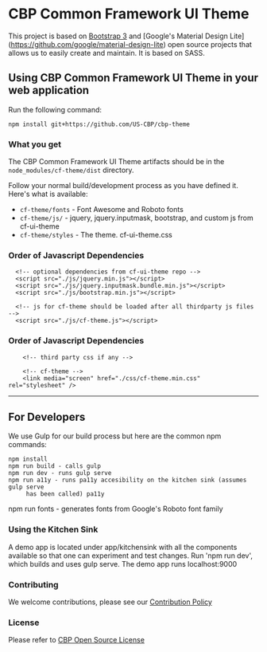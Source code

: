 CBP Common Framework UI Theme
==========
This project is based on [Bootstrap 3](http://getbootstrap.com) and [Google's Material Design Lite] (https://github.com/google/material-design-lite)  open source projects that allows us to easily create and maintain.  It is based on SASS.  


## Using CBP Common Framework UI Theme in your web application

Run the following command:

	npm install git+https://github.com/US-CBP/cbp-theme

### What you get

The CBP Common Framework UI Theme artifacts should be in the
`node_modules/cf-theme/dist` directory.

Follow your normal build/development process as you have defined it. Here's what is available:

* `cf-theme/fonts` - Font Awesome and Roboto fonts
* `cf-theme/js/` - jquery, jquery.inputmask, bootstrap, and custom js from cf-ui-theme
* `cf-theme/styles` - The theme. cf-ui-theme.css

### Order of Javascript Dependencies
```
  <!-- optional dependencies from cf-ui-theme repo -->
  <script src="./js/jquery.min.js"></script>
  <script src="./js/jquery.inputmask.bundle.min.js"></script>
  <script src="./js/bootstrap.min.js"></script>

  <!-- js for cf-theme should be loaded after all thirdparty js files -->
  <script src="./js/cf-theme.js"></script>

```
### Order of Javascript Dependencies

```
	<!-- third party css if any -->

	<!-- cf-theme -->
    <link media="screen" href="./css/cf-theme.min.css" rel="stylesheet" />
```
----

## For Developers

We use Gulp for our build process but here are the common npm commands:

	npm install
	npm run build - calls gulp
	npm run dev - runs gulp serve
	npm run a11y - runs pa11y accesibility on the kitchen sink (assumes gulp serve
		 has been called) pa11y
  npm run fonts - generates fonts from Google's Roboto font family

### Using the Kitchen Sink

A demo app is located under app/kitchensink with all the components available so
that one can experiment and test changes. Run 'npm run dev', which builds and
uses gulp serve.  The demo app runs localhost:9000

### Contributing

We welcome contributions, please see our [Contribution Policy](https://github.com/US-CBP/open-source-policy/blob/master/CONTRIBUTING.md)

### License
Please refer to [CBP Open Source License](https://github.com/US-CBP/open-source-policy/blob/master/LICENSE.md)
